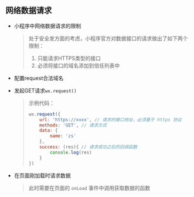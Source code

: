 ## 网络数据请求

- 小程序中网络数据请求的限制

  > 处于安全发方面的考虑，小程序官方对数据接口的请求做出了如下两个限制：
  >
  > 1. 只能请求HTTPS类型的接口
  > 2. 必须将接口的域名添加到信任列表中

- 配置request合法域名

- 发起GET请求`wx.request()`

  > 示例代码：
  >
  > ```javascript
  > wx.request({
  >     url: 'https://xxxx', // 请求的接口地址，必须基于 https 协议
  >     methods: 'GET', // 请求方式
  >     data: {
  >         name: 'zs'
  >     },
  >     success: (res){ // 请求成功之后的回调函数
  >     	console.log(res)
  > 	}
  > })
  > ```

- 在页面刚加载时请求数据

  > 此时需要在页面的 `onLoad` 事件中调用获取数据的函数